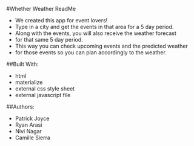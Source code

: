 #Whether Weather ReadMe
+ We created this app for event lovers!
+ Type in a city and get the events in that area for a 5 day period.
+ Along with the events, you will also receive the weather forecast
+ for that same 5 day period.
+ This way you can check upcoming events and the predicted weather
+ for those events so you can plan accordingly to the weather.

##Built With:
* html
* materialize
* external css style sheet
* external javascript file

##Authors:
* Patrick Joyce
* Ryan Arasi
* Nivi Nagar
* Camille Sierra